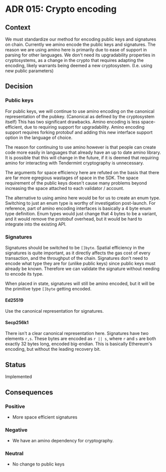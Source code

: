 # ADR 015: Crypto encoding

## Context

We must standardize our method for encoding public keys and signatures on chain.
Currently we amino encode the public keys and signatures.
The reason we are using amino here is primarily due to ease of support in
parsing for other languages.
We don't need its upgradability properties in cryptosystems, as a change in
the crypto that requires adapting the encoding, likely warrants being deemed
a new cryptosystem.
(I.e. using new public parameters)

## Decision

### Public keys

For public keys, we will continue to use amino encoding on the canonical
representation of the pubkey.
(Canonical as defined by the cryptosystem itself)
This has two significant drawbacks.
Amino encoding is less space-efficient, due to requiring support for upgradability.
Amino encoding support requires forking protobuf and adding this new interface support
option in the language of choice.

The reason for continuing to use amino however is that people can create code
more easily in languages that already have an up to date amino library.
It is possible that this will change in the future, if it is deemed that
requiring amino for interacting with Tendermint cryptography is unnecessary.

The arguments for space efficiency here are refuted on the basis that there are
far more egregious wastages of space in the SDK.
The space requirement of the public keys doesn't cause many problems beyond
increasing the space attached to each validator / account.

The alternative to using amino here would be for us to create an enum type.
Switching to just an enum type is worthy of investigation post-launch.
For reference, part of amino encoding interfaces is basically a 4 byte enum
type definition.
Enum types would just change that 4 bytes to be a variant, and it would remove
the protobuf overhead, but it would be hard to integrate into the existing API.

### Signatures

Signatures should be switched to be `[]byte`.
Spatial efficiency in the signatures is quite important,
as it directly affects the gas cost of every transaction,
and the throughput of the chain.
Signatures don't need to encode what type they are for (unlike public keys)
since public keys must already be known.
Therefore we can validate the signature without needing to encode its type.

When placed in state, signatures will still be amino encoded, but it will be the
primitive type `[]byte` getting encoded.

#### Ed25519

Use the canonical representation for signatures.

#### Secp256k1

There isn't a clear canonical representation here.
Signatures have two elements `r,s`.
These bytes are encoded as `r || s`, where `r` and `s` are both exactly
32 bytes long, encoded big-endian.
This is basically Ethereum's encoding, but without the leading recovery bit.

## Status

Implemented

## Consequences

### Positive

- More space efficient signatures

### Negative

- We have an amino dependency for cryptography.

### Neutral

- No change to public keys
